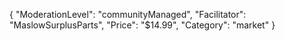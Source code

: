 {
"ModerationLevel": "communityManaged",
"Facilitator": "MaslowSurplusParts",
"Price": "$14.99",
"Category": "market"
}
